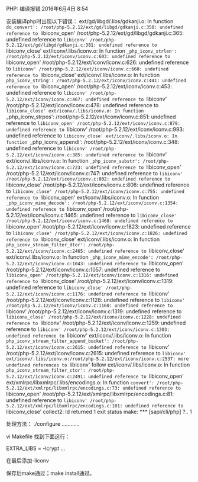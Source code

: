 PHP: 编译报错
2016年6月4日
8:54
 
安装编译php时出现以下错误：
ext/gd/libgd/.libs/gdkanji.o: In function `do_convert':
/root/php-5.2.12/ext/gd/libgd/gdkanji.c:350: undefined reference to `libiconv_open'
/root/php-5.2.12/ext/gd/libgd/gdkanji.c:365: undefined reference to `libiconv'
/root/php-5.2.12/ext/gd/libgd/gdkanji.c:381: undefined reference to `libiconv_close'
ext/iconv/.libs/iconv.o: In function `_php_iconv_strlen':
/root/php-5.2.12/ext/iconv/iconv.c:603: undefined reference to `libiconv_open'
/root/php-5.2.12/ext/iconv/iconv.c:626: undefined reference to `libiconv'
/root/php-5.2.12/ext/iconv/iconv.c:660: undefined reference to `libiconv_close'
ext/iconv/.libs/iconv.o: In function `php_iconv_string':
/root/php-5.2.12/ext/iconv/iconv.c:441: undefined reference to `libiconv_open'
/root/php-5.2.12/ext/iconv/iconv.c:453: undefined reference to `libiconv'
/root/php-5.2.12/ext/iconv/iconv.c:467: undefined reference to `libiconv'
/root/php-5.2.12/ext/iconv/iconv.c:478: undefined reference to `libiconv_close'
ext/iconv/.libs/iconv.o: In function `_php_iconv_strpos':
/root/php-5.2.12/ext/iconv/iconv.c:851: undefined reference to `libiconv_open'
/root/php-5.2.12/ext/iconv/iconv.c:879: undefined reference to `libiconv'
/root/php-5.2.12/ext/iconv/iconv.c:993: undefined reference to `libiconv_close'
ext/iconv/.libs/iconv.o: In function `_php_iconv_appendl':
/root/php-5.2.12/ext/iconv/iconv.c:348: undefined reference to `libiconv'
/root/php-5.2.12/ext/iconv/iconv.c:385: undefined reference to `libiconv'
ext/iconv/.libs/iconv.o: In function `_php_iconv_substr':
/root/php-5.2.12/ext/iconv/iconv.c:723: undefined reference to `libiconv_open'
/root/php-5.2.12/ext/iconv/iconv.c:747: undefined reference to `libiconv'
/root/php-5.2.12/ext/iconv/iconv.c:802: undefined reference to `libiconv_close'
/root/php-5.2.12/ext/iconv/iconv.c:806: undefined reference to `libiconv_close'
/root/php-5.2.12/ext/iconv/iconv.c:755: undefined reference to `libiconv_open'
ext/iconv/.libs/iconv.o: In function `_php_iconv_mime_decode':
/root/php-5.2.12/ext/iconv/iconv.c:1354: undefined reference to `libiconv_open'
/root/php-5.2.12/ext/iconv/iconv.c:1465: undefined reference to `libiconv_close'
/root/php-5.2.12/ext/iconv/iconv.c:1468: undefined reference to `libiconv_open'
/root/php-5.2.12/ext/iconv/iconv.c:1823: undefined reference to `libiconv_close'
/root/php-5.2.12/ext/iconv/iconv.c:1826: undefined reference to `libiconv_close'
ext/iconv/.libs/iconv.o: In function `php_iconv_stream_filter_dtor':
/root/php-5.2.12/ext/iconv/iconv.c:2465: undefined reference to `libiconv_close'
ext/iconv/.libs/iconv.o: In function `_php_iconv_mime_encode':
/root/php-5.2.12/ext/iconv/iconv.c:1043: undefined reference to `libiconv_open'
/root/php-5.2.12/ext/iconv/iconv.c:1057: undefined reference to `libiconv_open'
/root/php-5.2.12/ext/iconv/iconv.c:1316: undefined reference to `libiconv_close'
/root/php-5.2.12/ext/iconv/iconv.c:1319: undefined reference to `libiconv_close'
/root/php-5.2.12/ext/iconv/iconv.c:1176: undefined reference to `libiconv'
/root/php-5.2.12/ext/iconv/iconv.c:1128: undefined reference to `libiconv'
/root/php-5.2.12/ext/iconv/iconv.c:1160: undefined reference to `libiconv'
/root/php-5.2.12/ext/iconv/iconv.c:1319: undefined reference to `libiconv_close'
/root/php-5.2.12/ext/iconv/iconv.c:1228: undefined reference to `libiconv'
/root/php-5.2.12/ext/iconv/iconv.c:1259: undefined reference to `libiconv'
/root/php-5.2.12/ext/iconv/iconv.c:1303: undefined reference to `libiconv'
ext/iconv/.libs/iconv.o: In function `php_iconv_stream_filter_append_bucket':
/root/php-5.2.12/ext/iconv/iconv.c:2615: undefined reference to `libiconv'
/root/php-5.2.12/ext/iconv/iconv.c:2615: undefined reference to `libiconv'
ext/iconv/.libs/iconv.o:/root/php-5.2.12/ext/iconv/iconv.c:2537: more undefined references to `libiconv' follow
ext/iconv/.libs/iconv.o: In function `php_iconv_stream_filter_ctor':
/root/php-5.2.12/ext/iconv/iconv.c:2491: undefined reference to `libiconv_open'
ext/xmlrpc/libxmlrpc/.libs/encodings.o: In function `convert':
/root/php-5.2.12/ext/xmlrpc/libxmlrpc/encodings.c:73: undefined reference to `libiconv_open'
/root/php-5.2.12/ext/xmlrpc/libxmlrpc/encodings.c:81: undefined reference to `libiconv'
/root/php-5.2.12/ext/xmlrpc/libxmlrpc/encodings.c:101: undefined reference to `libiconv_close'
collect2: ld returned 1 exit status
make: *** [sapi/cli/php] ?.. 1
 
 
处理方法：
./configure ............
 
vi Makefile
找到下面这行：
 
EXTRA_LIBS = -lcrypt ...
 
在最后添加-liconv
 
保存后make通过；make install通过。
